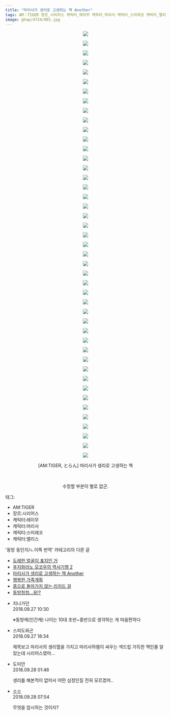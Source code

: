 ```yaml
---
title: "마리사가 생리로 고생하는 책 Another"
tags: AM：TIGER 장르_시리어스 캐릭터_레이무 캐릭터_마리사 캐릭터_스미레코 캐릭터_앨리스 とらん 동방_동인지／ㄴ이쪽_번역
image: ghap/4724/001.jpg
---
```

<div class="article">
<p style="text-align: center; clear: none; float: none;"><img src="{{ site.nasurl }}/ghap/4724/001.jpg"/></p>
<p style="text-align: center; clear: none; float: none;"><img src="{{ site.nasurl }}/ghap/4724/002.jpg"/></p>
<p style="text-align: center; clear: none; float: none;"><img src="{{ site.nasurl }}/ghap/4724/003.jpg"/></p>
<p style="text-align: center; clear: none; float: none;"><img src="{{ site.nasurl }}/ghap/4724/004.jpg"/></p>
<p style="text-align: center; clear: none; float: none;"><img src="{{ site.nasurl }}/ghap/4724/005.jpg"/></p>
<p style="text-align: center; clear: none; float: none;"><img src="{{ site.nasurl }}/ghap/4724/006.jpg"/></p>
<p style="text-align: center; clear: none; float: none;"><img src="{{ site.nasurl }}/ghap/4724/007.jpg"/></p>
<p style="text-align: center; clear: none; float: none;"><img src="{{ site.nasurl }}/ghap/4724/008.jpg"/></p>
<p style="text-align: center; clear: none; float: none;"><img src="{{ site.nasurl }}/ghap/4724/009.jpg"/></p>
<p style="text-align: center; clear: none; float: none;"><img src="{{ site.nasurl }}/ghap/4724/010.jpg"/></p>
<p style="text-align: center; clear: none; float: none;"><img src="{{ site.nasurl }}/ghap/4724/011.jpg"/></p>
<p style="text-align: center; clear: none; float: none;"><img src="{{ site.nasurl }}/ghap/4724/012.jpg"/></p>
<p style="text-align: center; clear: none; float: none;"><img src="{{ site.nasurl }}/ghap/4724/013.jpg"/></p>
<p style="text-align: center; clear: none; float: none;"><img src="{{ site.nasurl }}/ghap/4724/014.jpg"/></p>
<p style="text-align: center; clear: none; float: none;"><img src="{{ site.nasurl }}/ghap/4724/015.jpg"/></p>
<p style="text-align: center; clear: none; float: none;"><img src="{{ site.nasurl }}/ghap/4724/016.jpg"/></p>
<p style="text-align: center; clear: none; float: none;"><img src="{{ site.nasurl }}/ghap/4724/017.jpg"/></p>
<p style="text-align: center; clear: none; float: none;"><img src="{{ site.nasurl }}/ghap/4724/018.jpg"/></p>
<p style="text-align: center; clear: none; float: none;"><img src="{{ site.nasurl }}/ghap/4724/019.jpg"/></p>
<p style="text-align: center; clear: none; float: none;"><img src="{{ site.nasurl }}/ghap/4724/020.jpg"/></p>
<p style="text-align: center; clear: none; float: none;"><img src="{{ site.nasurl }}/ghap/4724/021.jpg"/></p>
<p style="text-align: center; clear: none; float: none;"><img src="{{ site.nasurl }}/ghap/4724/022.jpg"/></p>
<p style="text-align: center; clear: none; float: none;"><img src="{{ site.nasurl }}/ghap/4724/023.jpg"/></p>
<p style="text-align: center; clear: none; float: none;"><img src="{{ site.nasurl }}/ghap/4724/024.jpg"/></p>
<p style="text-align: center; clear: none; float: none;"><img src="{{ site.nasurl }}/ghap/4724/025.jpg"/></p>
<p style="text-align: center; clear: none; float: none;"><img src="{{ site.nasurl }}/ghap/4724/026.jpg"/></p>
<p style="text-align: center; clear: none; float: none;"><img src="{{ site.nasurl }}/ghap/4724/027.jpg"/></p>
<p style="text-align: center; clear: none; float: none;"><img src="{{ site.nasurl }}/ghap/4724/028.jpg"/></p>
<p style="text-align: center; clear: none; float: none;"><img src="{{ site.nasurl }}/ghap/4724/029.jpg"/></p>
<p style="text-align: center; clear: none; float: none;"><img src="{{ site.nasurl }}/ghap/4724/030.jpg"/></p>
<p style="text-align: center; clear: none; float: none;"><img src="{{ site.nasurl }}/ghap/4724/031.jpg"/></p>
<p style="text-align: center; clear: none; float: none;"><img src="{{ site.nasurl }}/ghap/4724/032.jpg"/></p>
<p style="text-align: center; clear: none; float: none;"><img src="{{ site.nasurl }}/ghap/4724/033.jpg"/></p>
<p style="text-align: center; clear: none; float: none;"><img src="{{ site.nasurl }}/ghap/4724/034.jpg"/></p>
<p style="text-align: center; clear: none; float: none;"><img src="{{ site.nasurl }}/ghap/4724/035.jpg"/></p>
<p style="text-align: center; clear: none; float: none;"><img src="{{ site.nasurl }}/ghap/4724/036.jpg"/></p>
<p style="text-align: center; clear: none; float: none;"><img src="{{ site.nasurl }}/ghap/4724/037.jpg"/></p>
<p style="text-align: center; clear: none; float: none;"><img src="{{ site.nasurl }}/ghap/4724/038.jpg"/></p>
<p style="text-align: center; clear: none; float: none;"><img src="{{ site.nasurl }}/ghap/4724/039.jpg"/></p>
<p style="text-align: center; clear: none; float: none;"><img src="{{ site.nasurl }}/ghap/4724/040.jpg"/></p>
<p style="text-align: center; clear: none; float: none;"><img src="{{ site.nasurl }}/ghap/4724/041.jpg"/></p>
<p style="text-align: center; clear: none; float: none;"><img src="{{ site.nasurl }}/ghap/4724/042.jpg"/></p>
<p style="text-align: center; clear: none; float: none;"><img src="{{ site.nasurl }}/ghap/4724/043.jpg"/></p>
<p style="text-align: center; clear: none; float: none;"><img src="{{ site.nasurl }}/ghap/4724/044.jpg"/></p>
<p style="text-align: center; clear: none; float: none;"><img src="{{ site.nasurl }}/ghap/4724/045.jpg"/></p>
<p style="text-align: center; clear: none; float: none;">[AM:TIGER, とらん] 마리사가 생리로 고생하는 책</p>
<p style="text-align: center; clear: none; float: none;"><br/></p>
<p style="text-align: center; clear: none; float: none;">수정할 부분이 별로 없군.</p>
</div><div class="tagTrail">
<p>태그: </p>
<ul>
<li>AM:TIGER</li>
<li>장르:시리어스</li>
<li>캐릭터:레이무</li>
<li>캐릭터:마리사</li>
<li>캐릭터:스미레코</li>
<li>캐릭터:앨리스</li>
</ul>
</div><div class="another">
<p>'동방 동인지/ㄴ이쪽 번역' 카테고리의 다른 글</p>
<ul>
<li><a href="/2018-09-30-ghap_4729">도레한 얼굴이 표지인 거</a></li>
<li><a href="/2018-09-28-ghap_4727">후지와라노 모코우의 역사기행 2</a></li>
<li><a href="/2018-09-27-ghap_4724">마리사가 생리로 고생하는 책 Another</a></li>
<li><a href="/2018-09-22-ghap_4712">행복한 가족계획</a></li>
<li><a href="/2018-09-20-ghap_4707">흙으로 돌아가지 않는 리지드 걸</a></li>
<li><a href="/2018-09-19-ghap_4705">동방청첩…응!?</a></li>
</ul>
</div><div class="cb_module cb_fluid">
<div class="cb_wrt cb_profile">
<div class="comment">
<ul>
<li class="cb_thumb_off" id="comment15340484">
<div class="cb_comment_area">
<div class="cb_info_area">
<div class="cb_section">
<span class="cb_nick_name">지나가던</span>
</div>
<div class="cb_section">
<span class="cb_date">2018.09.27 10:30 </span>
</div>
</div>
<div class="cb_dsc_comment">
<p class="cb_dsc">
											※동방캐(인간캐) 나이는 10대 초반~중반으로 생각하는 게 마음편하다
										</p>
</div>
</div></li>
<li class="cb_thumb_off" id="comment15340701">
<div class="cb_comment_area">
<div class="cb_info_area">
<div class="cb_section">
<span class="cb_nick_name">스피도와곤</span>
</div>
<div class="cb_section">
<span class="cb_date">2018.09.27 18:34 </span>
</div>
</div>
<div class="cb_dsc_comment">
<p class="cb_dsc">
											제목보고 마리사의 생리혈을 가지고 마리사하렘이 싸우는 섹드립 가득한 책인줄 알았는데 시리어스였어...
										</p>
</div>
</div></li>
<li class="cb_thumb_off" id="comment15340918">
<div class="cb_comment_area">
<div class="cb_info_area">
<div class="cb_section">
<span class="cb_nick_name">도미안</span>
</div>
<div class="cb_section">
<span class="cb_date">2018.09.28 01:46 </span>
</div>
</div>
<div class="cb_dsc_comment">
<p class="cb_dsc">
											생리를 해본적이 없어서 어떤 심정인질 전혀 모르겠어..
										</p>
</div>
</div></li>
<li class="cb_thumb_off" id="comment15341026">
<div class="cb_comment_area">
<div class="cb_info_area">
<div class="cb_section">
<span class="cb_nick_name"> <a href="http://i8999999u998" onclick="return openLinkInNewWindow(this)">ㅇㅇ</a></span>
</div>
<div class="cb_section">
<span class="cb_date">2018.09.28 07:54 </span>
</div>
</div>
<div class="cb_dsc_comment">
<p class="cb_dsc">
											무엇을 암시하는 것이지?
										</p>
</div>
</div></li>
</ul>
</div>
</div><!-- commentList close -->
</div>
